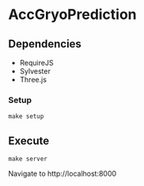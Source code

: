 # AccGryoPrediction

## Dependencies

* RequireJS
* Sylvester
* Three.js

### Setup
```
make setup
```

## Execute
```
make server
```

Navigate to http://localhost:8000
